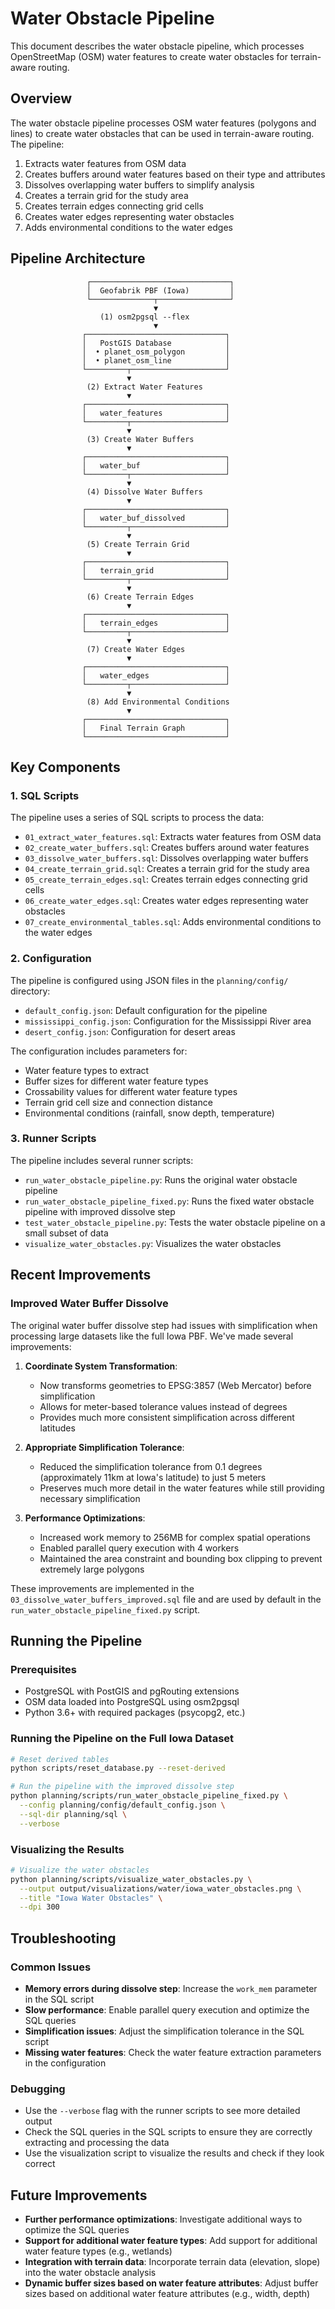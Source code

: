# Water Obstacle Pipeline

This document describes the water obstacle pipeline, which processes OpenStreetMap (OSM) water features to create water obstacles for terrain-aware routing.

## Overview

The water obstacle pipeline processes OSM water features (polygons and lines) to create water obstacles that can be used in terrain-aware routing. The pipeline:

1. Extracts water features from OSM data
2. Creates buffers around water features based on their type and attributes
3. Dissolves overlapping water buffers to simplify analysis
4. Creates a terrain grid for the study area
5. Creates terrain edges connecting grid cells
6. Creates water edges representing water obstacles
7. Adds environmental conditions to the water edges

## Pipeline Architecture

```
                 ┌───────────────────────────────┐
                 │  Geofabrik PBF (Iowa)         │
                 └──────────────┬────────────────┘
                                ▼
                    (1) osm2pgsql --flex
                                ▼
                ┌───────────────────────────────┐
                │   PostGIS Database            │
                │  • planet_osm_polygon         │
                │  • planet_osm_line            │
                └─────────┬─────────────────────┘
                          ▼
                 (2) Extract Water Features
                          ▼
                ┌───────────────────────────────┐
                │   water_features              │
                └─────────┬─────────────────────┘
                          ▼
                 (3) Create Water Buffers
                          ▼
                ┌───────────────────────────────┐
                │   water_buf                   │
                └─────────┬─────────────────────┘
                          ▼
                 (4) Dissolve Water Buffers
                          ▼
                ┌───────────────────────────────┐
                │   water_buf_dissolved         │
                └─────────┬─────────────────────┘
                          ▼
                 (5) Create Terrain Grid
                          ▼
                ┌───────────────────────────────┐
                │   terrain_grid                │
                └─────────┬─────────────────────┘
                          ▼
                 (6) Create Terrain Edges
                          ▼
                ┌───────────────────────────────┐
                │   terrain_edges               │
                └─────────┬─────────────────────┘
                          ▼
                 (7) Create Water Edges
                          ▼
                ┌───────────────────────────────┐
                │   water_edges                 │
                └─────────┬─────────────────────┘
                          ▼
                 (8) Add Environmental Conditions
                          ▼
                ┌───────────────────────────────┐
                │   Final Terrain Graph         │
                └───────────────────────────────┘
```

## Key Components

### 1. SQL Scripts

The pipeline uses a series of SQL scripts to process the data:

- `01_extract_water_features.sql`: Extracts water features from OSM data
- `02_create_water_buffers.sql`: Creates buffers around water features
- `03_dissolve_water_buffers.sql`: Dissolves overlapping water buffers
- `04_create_terrain_grid.sql`: Creates a terrain grid for the study area
- `05_create_terrain_edges.sql`: Creates terrain edges connecting grid cells
- `06_create_water_edges.sql`: Creates water edges representing water obstacles
- `07_create_environmental_tables.sql`: Adds environmental conditions to the water edges

### 2. Configuration

The pipeline is configured using JSON files in the `planning/config/` directory:

- `default_config.json`: Default configuration for the pipeline
- `mississippi_config.json`: Configuration for the Mississippi River area
- `desert_config.json`: Configuration for desert areas

The configuration includes parameters for:

- Water feature types to extract
- Buffer sizes for different water feature types
- Crossability values for different water feature types
- Terrain grid cell size and connection distance
- Environmental conditions (rainfall, snow depth, temperature)

### 3. Runner Scripts

The pipeline includes several runner scripts:

- `run_water_obstacle_pipeline.py`: Runs the original water obstacle pipeline
- `run_water_obstacle_pipeline_fixed.py`: Runs the fixed water obstacle pipeline with improved dissolve step
- `test_water_obstacle_pipeline.py`: Tests the water obstacle pipeline on a small subset of data
- `visualize_water_obstacles.py`: Visualizes the water obstacles

## Recent Improvements

### Improved Water Buffer Dissolve

The original water buffer dissolve step had issues with simplification when processing large datasets like the full Iowa PBF. We've made several improvements:

1. **Coordinate System Transformation**:
   - Now transforms geometries to EPSG:3857 (Web Mercator) before simplification
   - Allows for meter-based tolerance values instead of degrees
   - Provides much more consistent simplification across different latitudes

2. **Appropriate Simplification Tolerance**:
   - Reduced the simplification tolerance from 0.1 degrees (approximately 11km at Iowa's latitude) to just 5 meters
   - Preserves much more detail in the water features while still providing necessary simplification

3. **Performance Optimizations**:
   - Increased work memory to 256MB for complex spatial operations
   - Enabled parallel query execution with 4 workers
   - Maintained the area constraint and bounding box clipping to prevent extremely large polygons

These improvements are implemented in the `03_dissolve_water_buffers_improved.sql` file and are used by default in the `run_water_obstacle_pipeline_fixed.py` script.

## Running the Pipeline

### Prerequisites

- PostgreSQL with PostGIS and pgRouting extensions
- OSM data loaded into PostgreSQL using osm2pgsql
- Python 3.6+ with required packages (psycopg2, etc.)

### Running the Pipeline on the Full Iowa Dataset

```bash
# Reset derived tables
python scripts/reset_database.py --reset-derived

# Run the pipeline with the improved dissolve step
python planning/scripts/run_water_obstacle_pipeline_fixed.py \
  --config planning/config/default_config.json \
  --sql-dir planning/sql \
  --verbose
```

### Visualizing the Results

```bash
# Visualize the water obstacles
python planning/scripts/visualize_water_obstacles.py \
  --output output/visualizations/water/iowa_water_obstacles.png \
  --title "Iowa Water Obstacles" \
  --dpi 300
```

## Troubleshooting

### Common Issues

- **Memory errors during dissolve step**: Increase the `work_mem` parameter in the SQL script
- **Slow performance**: Enable parallel query execution and optimize the SQL queries
- **Simplification issues**: Adjust the simplification tolerance in the SQL script
- **Missing water features**: Check the water feature extraction parameters in the configuration

### Debugging

- Use the `--verbose` flag with the runner scripts to see more detailed output
- Check the SQL queries in the SQL scripts to ensure they are correctly extracting and processing the data
- Use the visualization script to visualize the results and check if they look correct

## Future Improvements

- **Further performance optimizations**: Investigate additional ways to optimize the SQL queries
- **Support for additional water feature types**: Add support for additional water feature types (e.g., wetlands)
- **Integration with terrain data**: Incorporate terrain data (elevation, slope) into the water obstacle analysis
- **Dynamic buffer sizes based on water feature attributes**: Adjust buffer sizes based on additional water feature attributes (e.g., width, depth)
